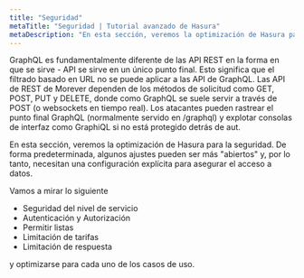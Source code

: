 ```yaml
---
title: "Seguridad"
metaTitle: "Seguridad | Tutorial avanzado de Hasura"
metaDescription: "En esta sección, veremos la optimización de Hasura para la seguridad. De forma predeterminada, algunos ajustes pueden ser más abiertos y, por lo tanto, necesitan una configuración explícita para asegurar el acceso a datos."
---
```


GraphQL es fundamentalmente diferente de las API REST en la forma en que se sirve - API se sirve en un único punto final. Esto significa que el filtrado basado en URL no se puede aplicar a las API de GraphQL. Las API de REST de Morever dependen de los métodos de solicitud como GET, POST, PUT y DELETE, donde como GraphQL se suele servir a través de POST (o websockets en tiempo real). Los atacantes pueden rastrear el punto final GraphQL (normalmente servido en /graphql) y explotar consolas de interfaz como GraphiQL si no está protegido detrás de aut.

En esta sección, veremos la optimización de Hasura para la seguridad. De forma predeterminada, algunos ajustes pueden ser más "abiertos" y, por lo tanto, necesitan una configuración explícita para asegurar el acceso a datos.

Vamos a mirar lo siguiente

- Seguridad del nivel de servicio
- Autenticación y Autorización
- Permitir listas
- Limitación de tarifas
- Limitación de respuesta

y optimizarse para cada uno de los casos de uso.
